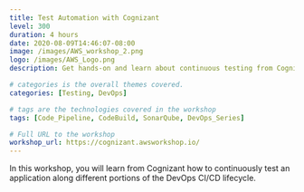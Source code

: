 ```yaml
---
title: Test Automation with Cognizant
level: 300
duration: 4 hours
date: 2020-08-09T14:46:07-08:00
image: /images/AWS_workshop_2.png
logo: /images/AWS_Logo.png
description: Get hands-on and learn about continuous testing from Cognizant.

# categories is the overall themes covered. 
categories: [Testing, DevOps]

# tags are the technologies covered in the workshop
tags: [Code_Pipeline, CodeBuild, SonarQube, DevOps_Series]

# Full URL to the workshop
workshop_url: https://cognizant.awsworkshop.io/
---
```


In this workshop, you will learn from Cognizant how to continuously test an application along different portions of the DevOps CI/CD lifecycle.